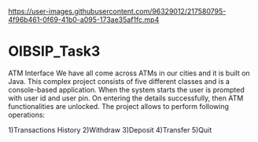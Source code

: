 

https://user-images.githubusercontent.com/96329012/217580795-4f96b461-0f69-41b0-a095-173ae35af1fc.mp4

# OIBSIP_Task3

ATM Interface We have all come across ATMs in our cities and it is built on Java. This complex project consists of five different classes and is a console-based application. When the system starts the user is prompted with user id and user pin. On entering the details successfully, then ATM functionalities are unlocked. The project allows to perform following operations:

1)Transactions History 2)Withdraw 3)Deposit 4)Transfer 5)Quit
